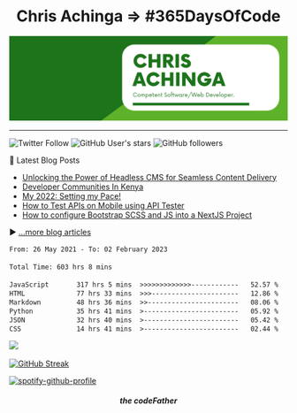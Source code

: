 <h1 align="center">
Chris Achinga => #365DaysOfCode 
</h1>

![chris-achinga](cover.png)

<hr />

![Twitter Follow](https://img.shields.io/twitter/follow/achinga_chris?style=social) ![GitHub User's stars](https://img.shields.io/github/stars/achingachris?style=social) ![GitHub followers](https://img.shields.io/github/followers/achingachris?style=social)

📘 Latest Blog Posts

<!-- BLOG-POST-LIST:START -->
- [Unlocking the Power of Headless CMS for Seamless Content Delivery](https://chrisdevcode.hashnode.dev/unlocking-the-power-of-headless-cms-for-seamless-content-delivery)
- [Developer Communities In Kenya](https://chrisdevcode.hashnode.dev/developer-communities-in-kenya)
- [My 2022: Setting my Pace!](https://chrisdevcode.hashnode.dev/my-2022-setting-my-pace)
- [How to Test APIs on Mobile using API Tester](https://chrisdevcode.hashnode.dev/how-to-test-apis-on-mobile-using-api-tester)
- [How to configure Bootstrap SCSS and JS into a NextJS Project](https://chrisdevcode.hashnode.dev/how-to-configure-bootstrap-scss-and-js-into-a-nextjs-project)
<!-- BLOG-POST-LIST:END -->

▶ [...more blog articles](https://chrisdevcode.hashnode.dev/)

<!-- Wakatime stats -->

<!--START_SECTION:waka-->

```text
From: 26 May 2021 - To: 02 February 2023

Total Time: 603 hrs 8 mins

JavaScript       317 hrs 5 mins  >>>>>>>>>>>>>------------   52.57 %
HTML             77 hrs 33 mins  >>>----------------------   12.86 %
Markdown         48 hrs 36 mins  >>-----------------------   08.06 %
Python           35 hrs 41 mins  >------------------------   05.92 %
JSON             32 hrs 40 mins  >------------------------   05.42 %
CSS              14 hrs 41 mins  >------------------------   02.44 %
```

<!--END_SECTION:waka-->

[![](https://visitcount.itsvg.in/api?id=achingachris&label=Profile%20Views&icon=1&pretty=true)](https://visitcount.itsvg.in)

<!-- GitHub Streaks Stats -->

[![GitHub Streak](https://streak-stats.demolab.com/?user=achingachris)](https://git.io/streak-stats)


[![spotify-github-profile](https://spotify-github-profile.vercel.app/api/view?uid=cs6w6h23jn0fj3asinfnztn5r&cover_image=true&theme=novatorem&show_offline=true&bar_color=177514&bar_color_cover=false)](https://spotify-github-profile.vercel.app/api/view?uid=cs6w6h23jn0fj3asinfnztn5r&redirect=true)

<h5 align="center">
the codeFather
</h5>
